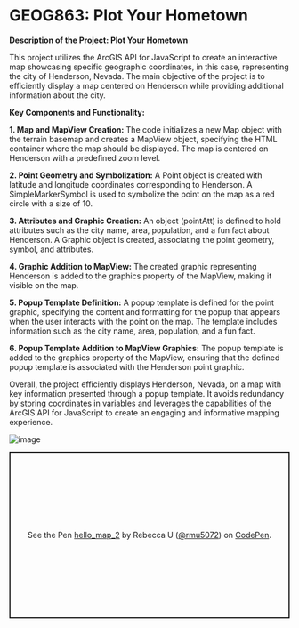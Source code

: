 # GEOG863: Plot Your Hometown

<b>Description of the Project: Plot Your Hometown</b>

This project utilizes the ArcGIS API for JavaScript to create an interactive map showcasing specific geographic coordinates, in this case, representing the city of Henderson, Nevada. The main objective of the project is to efficiently display a map centered on Henderson while providing additional information about the city.

<b>Key Components and Functionality:</b>

<b>1. Map and MapView Creation:</b> The code initializes a new Map object with the terrain basemap and creates a MapView object, specifying the HTML container where the map should be displayed. The map is centered on Henderson with a predefined zoom level.

<b>2. Point Geometry and Symbolization:</b> A Point object is created with latitude and longitude coordinates corresponding to Henderson. A SimpleMarkerSymbol is used to symbolize the point on the map as a red circle with a size of 10.

<b>3. Attributes and Graphic Creation:</b> An object (pointAtt) is defined to hold attributes such as the city name, area, population, and a fun fact about Henderson. A Graphic object is created, associating the point geometry, symbol, and attributes.

<b>4. Graphic Addition to MapView:</b> The created graphic representing Henderson is added to the graphics property of the MapView, making it visible on the map.

<b>5. Popup Template Definition:</b> A popup template is defined for the point graphic, specifying the content and formatting for the popup that appears when the user interacts with the point on the map. The template includes information such as the city name, area, population, and a fun fact.

<b>6. Popup Template Addition to MapView Graphics:</b> The popup template is added to the graphics property of the MapView, ensuring that the defined popup template is associated with the Henderson point graphic.

Overall, the project efficiently displays Henderson, Nevada, on a map with key information presented through a popup template. It avoids redundancy by storing coordinates in variables and leverages the capabilities of the ArcGIS API for JavaScript to create an engaging and informative mapping experience.

![image](https://github.com/bec-in-tech/GEOG863-Plot-Your-Hometown/assets/120440399/9ebb6f9d-07a0-42d7-a35a-cdc5d5ac14f8)

<p class="codepen" data-height="300" data-default-tab="html,result" data-slug-hash="zYJLaoE" data-user="rmu5072" style="height: 300px; box-sizing: border-box; display: flex; align-items: center; justify-content: center; border: 2px solid; margin: 1em 0; padding: 1em;">
  <span>See the Pen <a href="https://codepen.io/rmu5072/pen/zYJLaoE">
  hello_map_2</a> by Rebecca U (<a href="https://codepen.io/rmu5072">@rmu5072</a>)
  on <a href="https://codepen.io">CodePen</a>.</span>
</p>
